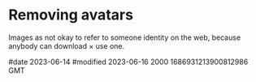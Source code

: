 # Removing avatars

Images as not okay to refer to someone identity on the web, because anybody can download × use one.

#date 2023-06-14 #modified 2023-06-16 2000 1686931213900812986 GMT
